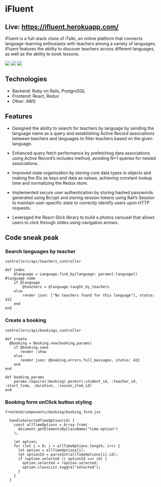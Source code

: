 # iFluent
## Live: https://ifluent.herokuapp.com/

iFluent is a full-stack clone of iTalki, an online platform that connects language-learning enthusiasts with teachers among a variety of languages. iFluent features the ability to discover teachers across different languages, as well as the ability to book lessons.

![](splash.gif)
![](search-results.gif)
![](booking.gif)

## Technologies

- Backend: Ruby on Rails, PostgreSQL
- Frontend: React, Redux
- Other: AWS

## Features
- Designed the ability to search for teachers by language by sending the language name as a query and establishing Active Record associations between teachers and languages to filter teachers based on the given language.

- Enhanced query fetch performance by prefetching data associations using Active Record’s includes method, avoiding N+1 queries for nested associations.

- Improved state organization by storing core data types in objects and making the IDs as keys and data as values, achieving constant lookup time and normalizing the Redux store.

- Implemented secure user authentication by storing hashed passwords generated using Bcrypt and storing session tokens using Rail’s Session to maintain user-specific state to correctly identify users upon HTTP requests.

- Leveraged the React-Slick library to build a photos carousel that allows users to click through slides using navigation arrows.

## Code sneak peak

### Search languages by teacher
```
controllers/api/teachers_controller

def index
    @language = Language.find_by(language: params[:language]) #language name
    if @language
        @teachers = @language.taught_by_teachers
    else
        render json: ["No teachers found for this language"], status: 422
    end
end
```

### Create a booking
```
controllers/api/bookings_controller

def create
  @booking = Booking.new(booking_params)
    if @booking.save
       render :show 
    else
       render json: @booking.errors.full_messages, status: 422
    end
end

def booking_params
    params.require(:booking).permit(:student_id, :teacher_id, :start_time, :duration, :lesson_item_id)
end
```
### Booking form onClick button styling 
```
frontend/components/booking/booking_form.jsx

  handleSelectedTimeOption(id) {
    const allTimeOptions = Array.from(
      document.getElementsByClassName("time-option")
    );

    let option;
    for (let i = 0; i < allTimeOptions.length; i++) {
      let option = allTimeOptions[i];
      let optionId = parseInt(allTimeOptions[i].id);
      if (option.selected || optionId === id) {
        option.selected = !option.selected;
        option.classList.toggle("selected");
      }
    }
  }
```
